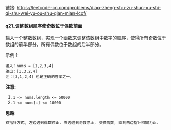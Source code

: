 链接:   https://leetcode-cn.com/problems/diao-zheng-shu-zu-shun-xu-shi-qi-shu-wei-yu-ou-shu-qian-mian-lcof/

#### q21_调整数组顺序使奇数位于偶数前面

输入一个整数数组，实现一个函数来调整该数组中数字的顺序，使得所有奇数位于数组的前半部分，所有偶数位于数组的后半部分。

 

示例 1:

```
输入：nums = [1,2,3,4]
输出：[1,3,2,4] 
注：[3,1,2,4] 也是正确的答案之一。
```

**注意:**

1. `1 <= nums.length <= 50000`
2. `1 <= nums[i] <= 10000`

**思路**: 

```java
双指针方式, 左边遇到偶数停止. 右边遇到奇数停止, 交换两数, 直到两边指针相同为止. 
```









